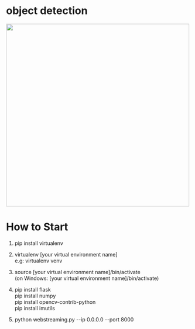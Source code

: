 # object detection

<div>
<img width="500" src="https://user-images.githubusercontent.com/47602454/71327670-9a064380-254e-11ea-9f9a-76715ec089eb.png">
</div>

# How to Start
1. pip install virtualenv

2. virtualenv [your virtual environment name] <br>
e.g: virtualenv venv

3. source [your virtual environment name]/bin/activate <br>
(on Windows: [your virtual environment name]/bin/activate)

4. pip install flask <br>
  pip install numpy <br>
  pip install opencv-contrib-python <br>
  pip install imutils 

5. python webstreaming.py --ip 0.0.0.0 --port 8000
